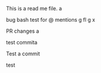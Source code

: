 This is a read me file.
a

bug bash test for @ mentions
g
fl
g
x


PR changes
a

test commita

Test a commit 

test
